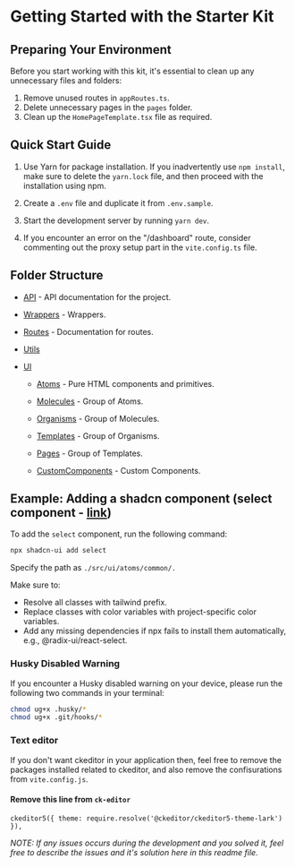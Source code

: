 # Getting Started with the Starter Kit

## Preparing Your Environment

Before you start working with this kit, it's essential to clean up any unnecessary files and folders:

1. Remove unused routes in `appRoutes.ts`.
2. Delete unnecessary pages in the `pages` folder.
3. Clean up the `HomePageTemplate.tsx` file as required.

## Quick Start Guide

1. Use Yarn for package installation. If you inadvertently use `npm install`, make sure to delete the `yarn.lock` file, and then proceed with the installation using npm.

2. Create a `.env` file and duplicate it from `.env.sample`.

3. Start the development server by running `yarn dev`.

4. If you encounter an error on the "/dashboard" route, consider commenting out the proxy setup part in the `vite.config.ts` file.

## Folder Structure

- [API](./src/api/readme.md) - API documentation for the project.

- [Wrappers](./src/api/wrappers/readme.md) - Wrappers.

- [Routes](./src/routes/readme.md) - Documentation for routes.

- [Utils](./src/utils/readme.md)

- [UI](./src/ui/readme.md)

  - [Atoms](./src/ui/atoms/readme.md) - Pure HTML components and primitives.

  - [Molecules](./src/ui/molecules/readme.md) - Group of Atoms.

  - [Organisms](./src/ui/organisms/readme.md) - Group of Molecules.

  - [Templates](./src/ui/templates/readme.md) - Group of Organisms.

  - [Pages](./src/ui/pages/readme.md) - Group of Templates.

  - [CustomComponents](./src/ui/customComponents/readme.md) - Custom Components.

## Example: Adding a shadcn component (select component - [link](https://ui.shadcn.com/docs/components/select))

To add the `select` component, run the following command:

```bash
npx shadcn-ui add select
```
Specify the path as `./src/ui/atoms/common/.`

Make sure to:
* Resolve all classes with tailwind prefix.
* Replace classes with color variables with project-specific color variables.
* Add any missing dependencies if npx fails to install them automatically, e.g., @radix-ui/react-select.

### Husky Disabled Warning
If you encounter a Husky disabled warning on your device, please run the following two commands in your terminal:


```bash
chmod ug+x .husky/*
chmod ug+x .git/hooks/*
```
### Text editor
If you don't want ckeditor in your application then, feel free to remove the packages installed related to ckeditor, and also remove the confisurations from `vite.config.js`.

#### Remove this line from `ck-editor`

`ckeditor5({ theme: require.resolve('@ckeditor/ckeditor5-theme-lark') }),`


_NOTE: If any issues occurs during the development and you solved it, feel free to describe the issues and it's solution  here in this readme file._



